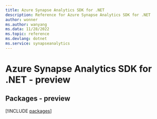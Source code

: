 ```yaml
---
title: Azure Synapse Analytics SDK for .NET
description: Reference for Azure Synapse Analytics SDK for .NET
author: wonner
ms.author: wanyang
ms.data: 11/28/2022
ms.topic: reference
ms.devlang: dotnet
ms.service: synapseanalytics
---
```

# Azure Synapse Analytics SDK for .NET - preview
## Packages - preview
[!INCLUDE [packages](synapse-analytics-index.md)]